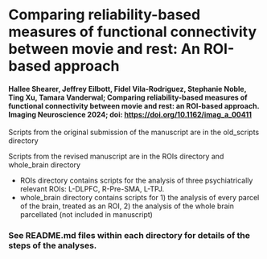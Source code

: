 # Comparing reliability-based measures of functional connectivity between movie and rest: An ROI-based approach
#### Hallee Shearer, Jeffrey Eilbott, Fidel Vila-Rodriguez, Stephanie Noble, Ting Xu, Tamara Vanderwal; Comparing reliability-based measures of functional connectivity between movie and rest: an ROI-based approach. Imaging Neuroscience 2024; doi: https://doi.org/10.1162/imag_a_00411

Scripts from the original submission of the manuscript are in the old_scripts directory

Scripts from the revised manuscript are in the ROIs directory and whole_brain directory
- ROIs directory contains scripts for the analysis of three psychiatrically relevant ROIs: L-DLPFC, R-Pre-SMA, L-TPJ.
- whole_brain directory contains scripts for 1) the analysis of every parcel of the brain, treated as an ROI, 2) the analysis of the whole brain parcellated (not included in manuscript)

### See README.md files within each directory for details of the steps of the analyses.

  

